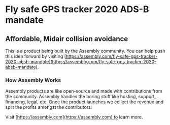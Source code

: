 # Fly safe GPS tracker 2020 ADS-B mandate

## Affordable, Midair collision avoidance

This is a product being built by the Assembly community. You can help push this idea forward by visiting [https://assembly.com/fly-safe-gps-tracker-2020-absb-mandate](https://assembly.com/fly-safe-gps-tracker-2020-absb-mandate).

### How Assembly Works

Assembly products are like open-source and made with contributions from the community. Assembly handles the boring stuff like hosting, support, financing, legal, etc. Once the product launches we collect the revenue and split the profits amongst the contributors.

Visit [https://assembly.com](https://assembly.com) to learn more.
